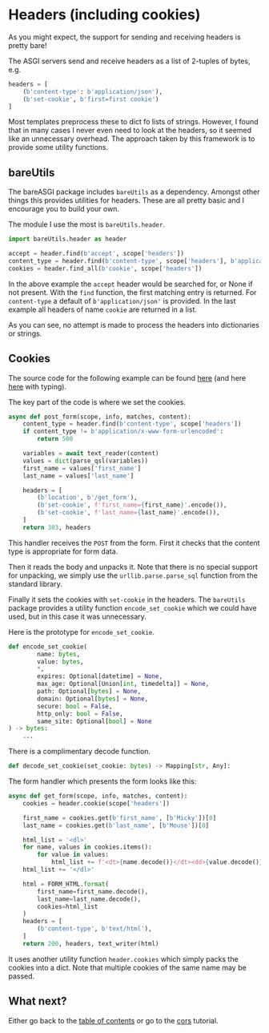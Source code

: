 # Headers (including cookies)

As you might expect, the support for sending and receiving headers is pretty
bare!

The ASGI servers send and receive headers as a list of 2-tuples of bytes, e.g.

```python
headers = [
    (b'content-type': b'application/json'),
    (b'set-cookie', b'first=first cookie')
]
```

Most templates preprocess these to dict fo lists of strings. However, I found
that in many cases I never even need to look at the headers, so it seemed like
an unnecessary overhead. The approach taken by this framework is to provide
some utility functions.

## bareUtils

The bareASGI package includes `bareUtils` as a dependency. Amongst other things
this provides utilities for headers. These are all pretty basic and I encourage
you to build your own.

The module I use the most is `bareUtils.header`.

```python
import bareUtils.header as header

accept = header.find(b'accept', scope['headers'])
content_type = header.find(b'content-type', scope['headers'], b'application/json')
cookies = header.find_all(b'cookie', scope['headers'])
```

In the above example the `accept` header would be searched for, or None if not
present. With the `find` function, the first matching entry is returned.
For `content-type` a default of `b'application/json'` is provided. In
the last example all headers of name `cookie` are returned in a list.

As you can see, no attempt is made to process the headers into dictionaries or
strings.

## Cookies

The source code for the following example can be found
[here](../examples/cookies_nt.py)
(and here [here](../examples/cookies.py) with typing).

The key part of the code is where we set the cookies.

```python
async def post_form(scope, info, matches, content):
    content_type = header.find(b'content-type', scope['headers'])
    if content_type != b'application/x-www-form-urlencoded':
        return 500

    variables = await text_reader(content)
    values = dict(parse_qsl(variables))
    first_name = values['first_name']
    last_name = values['last_name']

    headers = [
        (b'location', b'/get_form'),
        (b'set-cookie', f'first_name={first_name}'.encode()),
        (b'set-cookie', f'last_name={last_name}'.encode()),
    ]
    return 303, headers
```

This handler receives the `POST` from the form. First it checks that the content
type is appropriate for form data.

Then it reads the body and unpacks it. Note that there is no special support for
unpacking, we simply use the `urllib.parse.parse_sql` function from the standard
library.

Finally it sets the cookies with `set-cookie` in the headers. The `bareUtils`
package provides a utility function `encode_set_cookie` which we could have
used, but in this case it was unnecessary.

Here is the prototype for `encode_set_cookie`.

```python
def encode_set_cookie(
        name: bytes,
        value: bytes,
        *,
        expires: Optional[datetime] = None,
        max_age: Optional[Union[int, timedelta]] = None,
        path: Optional[bytes] = None,
        domain: Optional[bytes] = None,
        secure: bool = False,
        http_only: bool = False,
        same_site: Optional[bool] = None
) -> bytes:
    ...
```

There is a complimentary decode function.

```python
def decode_set_cookie(set_cookie: bytes) -> Mapping[str, Any]:
```

The form handler which presents the form looks like this:

```python
async def get_form(scope, info, matches, content):
    cookies = header.cookie(scope['headers'])

    first_name = cookies.get(b'first_name', [b'Micky'])[0]
    last_name = cookies.get(b'last_name', [b'Mouse'])[0]

    html_list = '<dl>'
    for name, values in cookies.items():
        for value in values:
            html_list += f'<dt>{name.decode()}</dt><dd>{value.decode()}</dd>'
    html_list += '</dl>'

    html = FORM_HTML.format(
        first_name=first_name.decode(),
        last_name=last_name.decode(),
        cookies=html_list
    )
    headers = [
        (b'content-type', b'text/html'),
    ]
    return 200, headers, text_writer(html)
```

It uses another utility function `header.cookies` which simply packs the cookies
into a dict. Note that multiple cookies of the same name may be passed.


## What next?

Either go back to the [table of contents](../README.md#table-of-contents) or go
to the [cors](cors.md) tutorial.
